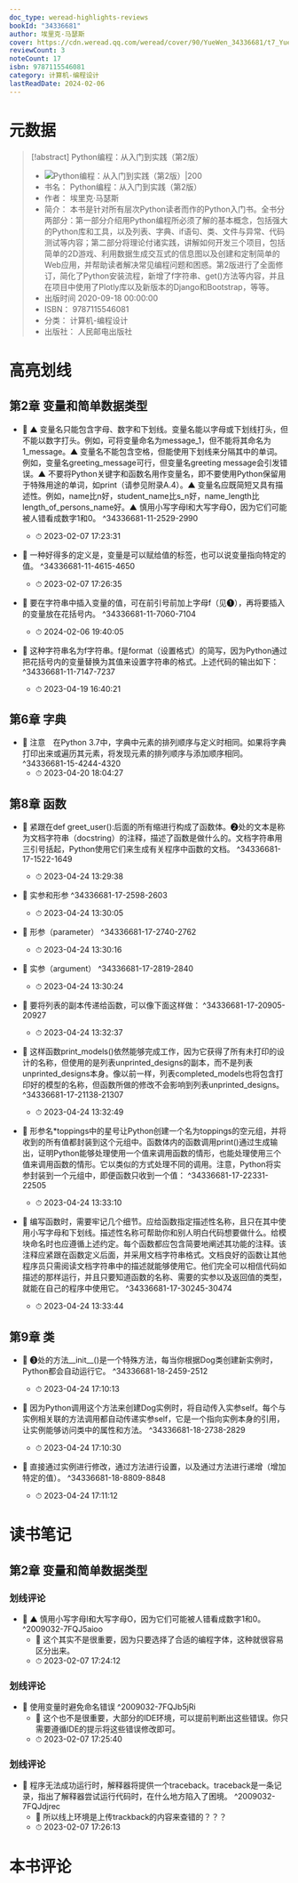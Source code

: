 ```yaml
---
doc_type: weread-highlights-reviews
bookId: "34336681"
author: 埃里克·马瑟斯
cover: https://cdn.weread.qq.com/weread/cover/90/YueWen_34336681/t7_YueWen_34336681.jpg
reviewCount: 3
noteCount: 17
isbn: 9787115546081
category: 计算机-编程设计
lastReadDate: 2024-02-06
---
```

# 元数据
> [!abstract] Python编程：从入门到实践（第2版）
> - ![ Python编程：从入门到实践（第2版）|200](https://cdn.weread.qq.com/weread/cover/90/YueWen_34336681/t7_YueWen_34336681.jpg)
> - 书名： Python编程：从入门到实践（第2版）
> - 作者： 埃里克·马瑟斯
> - 简介： 本书是针对所有层次Python读者而作的Python入门书。全书分两部分：第一部分介绍用Python编程所必须了解的基本概念，包括强大的Python库和工具，以及列表、字典、if语句、类、文件与异常、代码测试等内容；第二部分将理论付诸实践，讲解如何开发三个项目，包括简单的2D游戏、利用数据生成交互式的信息图以及创建和定制简单的Web应用，并帮助读者解决常见编程问题和困惑。第2版进行了全面修订，简化了Python安装流程，新增了f字符串、get()方法等内容，并且在项目中使用了Plotly库以及新版本的Django和Bootstrap，等等。
> - 出版时间 2020-09-18 00:00:00
> - ISBN： 9787115546081
> - 分类： 计算机-编程设计
> - 出版社： 人民邮电出版社

# 高亮划线

## 第2章 变量和简单数据类型


- 📌 ▲ 变量名只能包含字母、数字和下划线。变量名能以字母或下划线打头，但不能以数字打头。例如，可将变量命名为message_1，但不能将其命名为1_message。▲ 变量名不能包含空格，但能使用下划线来分隔其中的单词。例如，变量名greeting_message可行，但变量名greeting message会引发错误。▲ 不要将Python关键字和函数名用作变量名，即不要使用Python保留用于特殊用途的单词，如print（请参见附录A.4）。▲ 变量名应既简短又具有描述性。例如，name比n好，student_name比s_n好，name_length比length_of_persons_name好。▲ 慎用小写字母l和大写字母O，因为它们可能被人错看成数字1和0。 ^34336681-11-2529-2990
    - ⏱ 2023-02-07 17:23:31 
 

- 📌 一种好得多的定义是，变量是可以赋给值的标签，也可以说变量指向特定的值。 ^34336681-11-4615-4650
    - ⏱ 2023-02-07 17:26:35 

- 📌 要在字符串中插入变量的值，可在前引号前加上字母f（见❶），再将要插入的变量放在花括号内。 ^34336681-11-7060-7104
    - ⏱ 2024-02-06 19:40:05 

- 📌 这种字符串名为f字符串。f是format（设置格式）的简写，因为Python通过把花括号内的变量替换为其值来设置字符串的格式。上述代码的输出如下： ^34336681-11-7147-7237
    - ⏱ 2023-04-19 16:40:21 
## 第6章 字典


- 📌 注意　在Python 3.7中，字典中元素的排列顺序与定义时相同。如果将字典打印出来或遍历其元素，将发现元素的排列顺序与添加顺序相同。 ^34336681-15-4244-4320
    - ⏱ 2023-04-20 18:04:27 
## 第8章 函数


- 📌 紧跟在def greet_user():后面的所有缩进行构成了函数体。❷处的文本是称为文档字符串（docstring）的注释，描述了函数是做什么的。文档字符串用三引号括起，Python使用它们来生成有关程序中函数的文档。 ^34336681-17-1522-1649
    - ⏱ 2023-04-24 13:29:38 

- 📌 实参和形参 ^34336681-17-2598-2603
    - ⏱ 2023-04-24 13:30:05 

- 📌 形参（parameter） ^34336681-17-2740-2762
    - ⏱ 2023-04-24 13:30:16 

- 📌 实参（argument） ^34336681-17-2819-2840
    - ⏱ 2023-04-24 13:30:24 

- 📌 要将列表的副本传递给函数，可以像下面这样做： ^34336681-17-20905-20927
    - ⏱ 2023-04-24 13:32:37 

- 📌 这样函数print_models()依然能够完成工作，因为它获得了所有未打印的设计的名称，但使用的是列表unprinted_designs的副本，而不是列表unprinted_designs本身。像以前一样，列表completed_models也将包含打印好的模型的名称，但函数所做的修改不会影响到列表unprinted_designs。 ^34336681-17-21138-21307
    - ⏱ 2023-04-24 13:32:49 

- 📌 形参名*toppings中的星号让Python创建一个名为toppings的空元组，并将收到的所有值都封装到这个元组中。函数体内的函数调用print()通过生成输出，证明Python能够处理使用一个值来调用函数的情形，也能处理使用三个值来调用函数的情形。它以类似的方式处理不同的调用。注意，Python将实参封装到一个元组中，即便函数只收到一个值： ^34336681-17-22331-22505
    - ⏱ 2023-04-24 13:33:10 

- 📌 编写函数时，需要牢记几个细节。应给函数指定描述性名称，且只在其中使用小写字母和下划线。描述性名称可帮助你和别人明白代码想要做什么。给模块命名时也应遵循上述约定。每个函数都应包含简要地阐述其功能的注释。该注释应紧跟在函数定义后面，并采用文档字符串格式。文档良好的函数让其他程序员只需阅读文档字符串中的描述就能够使用它。他们完全可以相信代码如描述的那样运行，并且只要知道函数的名称、需要的实参以及返回值的类型，就能在自己的程序中使用它。 ^34336681-17-30245-30474
    - ⏱ 2023-04-24 13:33:44 
## 第9章 类


- 📌 ❸处的方法__init__()是一个特殊方法，每当你根据Dog类创建新实例时，Python都会自动运行它。 ^34336681-18-2459-2512
    - ⏱ 2023-04-24 17:10:13 

- 📌 因为Python调用这个方法来创建Dog实例时，将自动传入实参self。每个与实例相关联的方法调用都自动传递实参self，它是一个指向实例本身的引用，让实例能够访问类中的属性和方法。 ^34336681-18-2738-2829
    - ⏱ 2023-04-24 17:10:30 

- 📌 直接通过实例进行修改，通过方法进行设置，以及通过方法进行递增（增加特定的值）。 ^34336681-18-8809-8848
    - ⏱ 2023-04-24 17:11:12 
# 读书笔记

## 第2章 变量和简单数据类型

### 划线评论
- 📌 ▲ 慎用小写字母l和大写字母O，因为它们可能被人错看成数字1和0。  ^2009032-7FQJ5aioo
    - 💭 这个其实不是很重要，因为只要选择了合适的编程字体，这种就很容易区分出来。
    - ⏱ 2023-02-07 17:24:12

### 划线评论
- 📌 使用变量时避免命名错误  ^2009032-7FQJb5jRi
    - 💭 这个也不是很重要，大部分的IDE环境，可以提前判断出这些错误。你只需要遵循IDE的提示将这些错误修改即可。
    - ⏱ 2023-02-07 17:25:40

### 划线评论
- 📌 程序无法成功运行时，解释器将提供一个traceback。traceback是一条记录，指出了解释器尝试运行代码时，在什么地方陷入了困境。  ^2009032-7FQJdjrec
    - 💭 所以线上环境是上传trackback的内容来查错的？？？
    - ⏱ 2023-02-07 17:26:13
   
# 本书评论
